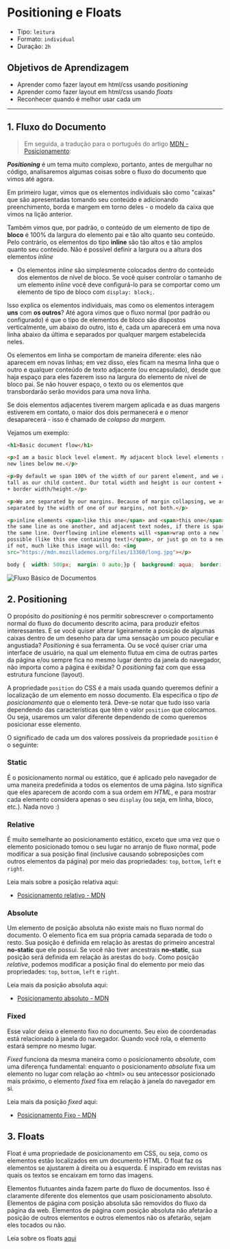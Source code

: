 # Positioning e Floats

- Tipo: `leitura`
- Formato: `individual`
- Duração: `2h`

## Objetivos de Aprendizagem

- Aprender como fazer layout em html/css usando _positioning_
- Aprender como fazer layout em html/css usando _floats_
- Reconhecer quando é melhor usar cada um

***

## 1. Fluxo do Documento

> Em seguida, a tradução para o português do artigo [MDN -
> Posicionamento](https://developer.mozilla.org/en-US/docs/Learn/CSS/CSS_layout/Positioning):

_**Positioning**_ é um tema muito complexo, portanto, antes de mergulhar no
código, analisaremos algumas coisas sobre o fluxo do documento que vimos até
agora.

Em primeiro lugar, vimos que os elementos individuais são como "caixas" que são
apresentadas tomando seu conteúdo e adicionando preenchimento, borda e margem em
torno deles - o modelo da caixa que vimos na lição anterior.

Também vimos que, por padrão, o conteúdo de um elemento de tipo de **bloco** é
100% da largura do elemento pai e tão alto quanto seu conteúdo. Pelo contrário,
os elementos do tipo **inline** são tão altos e tão amplos quanto seu conteúdo.
Não é possível definir a largura ou a altura dos elementos _inline_

- Os elementos _inline_ são simplesmente colocados dentro do conteúdo dos
  elementos de nível de bloco. Se você quiser controlar o tamanho de um elemento
  _inline_ você deve configurá-lo para se comportar como um elemento de tipo de
  bloco com `display: block;`.

Isso explica os elementos individuais, mas como os elementos interagem **uns**
com **os outros**? Até agora vimos que o fluxo normal \(por padrão ou
configurado\) é que o tipo de elementos de bloco são dispostos verticalmente, um
abaixo do outro, isto é, cada um aparecerá em uma nova linha abaixo da última e
separados por qualquer margem estabelecida neles.

Os elementos em linha se comportam de maneira diferente: eles não aparecem em
novas linhas; em vez disso, eles ficam na mesma linha que o outro e qualquer
conteúdo de texto adjacente \(ou encapsulado\), desde que haja espaço para eles
fazerem isso na largura do elemento de nível de bloco pai. Se não houver espaço,
o texto ou os elementos que transbordarão serão movidos para uma nova linha.

Se dois elementos adjacentes tiverem margem aplicada e as duas margens estiverem
em contato, o maior dos dois permanecerá e o menor desaparecerá - isso é chamado
de _colapso da margem_.

Vejamos um exemplo:

```html
<h1>Basic document flow</h1>

<p>I am a basic block level element. My adjacent block level elements sit on
new lines below me.</p>

<p>By default we span 100% of the width of our parent element, and we are as
tall as our child content. Our total width and height is our content + padding
+ border width/height.</p>

<p>We are separated by our margins. Because of margin collapsing, we are
separated by the width of one of our margins, not both.</p>

<p>inline elements <span>like this one</span> and <span>this one</span> sit on
the same line as one another, and adjacent text nodes, if there is space on
the same line. Overflowing inline elements will <span>wrap onto a new line if
possible (like this one containing text)</span>, or just go on to a new line
if not, much like this image will do: <img
src="https://mdn.mozillademos.org/files/13360/long.jpg"></p>
```

```css
body {  width: 500px;  margin: 0 auto;}p {  background: aqua;  border: 3px solid blue;  padding: 10px;  margin: 10px;}span {  background: red;  border: 1px solid black;}
```

![Fluxo B&#xE1;sico de Documentos](https://github.com/Laboratoria/curricula-js/raw/441a522e53ff2f34843e1ca740c01ea526fe8c19/03-interactive-site/00-html-and-css/04-positioning-and-floats/img-normal-flow.png?raw=true)

## 2. Positioning

O propósito do  _positioning_ é nos permitir sobrescrever o comportamento normal
do fluxo do documento descrito acima, para produzir efeitos interessantes. E se
você quiser alterar ligeiramente a posição de algumas caixas dentro de um
desenho para dar uma sensação um pouco peculiar e angustiada? _Positioning_ é
sua ferramenta. Ou se você quiser criar uma interface de usuário, na qual um
elemento flutua em cima de outras partes da página e/ou sempre fica no mesmo
lugar dentro da janela do navegador, não importa como a página é exibida? O
_positioning_  faz com que essa estrutura funcione \(layout\).

A propriedade `position` do CSS é a mais usada quando queremos definir a
localização de um elemento em nosso documento. Ela especifica o _tipo de
posicionamento_ que o elemento terá. Deve-se notar que tudo isso varia
dependendo das características que têm o valor `position` que colocamos. Ou
seja, usaremos um valor diferente dependendo de como queremos posicionar esse
elemento.

O significado de cada um dos valores possíveis da propriedade `position` é o
seguinte:

### Static

É o posicionamento normal ou estático, que é aplicado pelo navegador de uma
maneira predefinida a todos os elementos de uma página. Isto significa que eles
aparecem de acordo com a sua ordem em _HTML_, e para mostrar cada elemento
considera apenas o seu `display` \(ou seja, em linha, bloco, etc.\). Nada novo
:\)

### Relative

É muito semelhante ao posicionamento estático, exceto que uma vez que o elemento
posicionado tomou o seu lugar no arranjo de fluxo normal, pode modificar a sua
posição final \(inclusive causando sobreposições com outros elementos da
página\) por meio das propriedades: `top`, `bottom`, `left` e `right`.

Leia mais sobre a posição relativa aqui:

- [Posicionamento relativo - MDN](https://developer.mozilla.org/pt-BR/docs/Web/CSS/position#Relative_positioning)

### Absolute

Um elemento de posição absoluta não existe mais no fluxo normal do documento. O
elemento fica em sua própria camada separada de todo o resto. Sua posição é
definida em relação às arestas do primeiro ancestral **no-static** que ele
possui. Se você não tiver ancestrais **no-static**, sua posição será definida em
relação às arestas do `body`. Como posição _relative_, podemos modificar a
posição final do elemento por meio das propriedades: `top`, `bottom`, `left` e
`right`.

Leia mais da posição absoluta aqui:

- [Posicionamento absoluto -
  MDN](https://developer.mozilla.org/pt-BR/docs/Web/CSS/position#Absolute_positioning)

### Fixed

Esse valor deixa o elemento fixo no documento. Seu eixo de coordenadas está
relacionado à janela do navegador. Quando você rola, o elemento estará sempre no
mesmo lugar.

_Fixed_ funciona da mesma maneira como o posicionamento _absolute_, com uma
diferença fundamental: enquanto o posicionamento _absolute_ fixa um elemento no
lugar com relação ao &lt;html&gt; ou seu antecessor posicionado mais próximo, o
elemento _fixed_ fixa em relação à janela do navegador em si.

Leia mais da posição _fixed_ aqui:

- [Posicionamento Fixo -
  MDN](https://developer.mozilla.org/pt-BR/docs/Web/CSS/position#Fixed_positioning)

## 3. Floats

Float é uma propriedade de posicionamento em CSS, ou seja, como os elementos
estão localizados em um documento HTML. O float faz os elementos se ajustarem à
direita ou à esquerda. É inspirado em revistas nas quais os textos se encaixam
em torno das imagens.

Elementos flutuantes ainda fazem parte do fluxo de documentos. Isso é claramente
diferente dos elementos que usam posicionamento absoluto. Elementos de página
com posição absoluta são removidos do fluxo da página da web. Elementos de
página com posição absoluta não afetarão a posição de outros elementos e outros
elementos não os afetarão, sejam eles tocados ou não.

Leia sobre os floats
[aqui](https://developer.mozilla.org/pt-BR/docs/Web/CSS/float)

<!-- ### Valores de float

- **none**: o elemento não flutua. Este é o valor inicial.
- **left**: o elemento flutua à esquerda do bloco do contêiner
- **right**: o elemento flutua à direita do bloco do contêiner
- **inherit**: o elemento herda a direção flutuante de seu pai

### Float vs Position: Absolute

Os elementos flutuantes ainda fazem parte do fluxo da página da Web. Isso é
claramente difere dos elementos de página que usam posicionamento absoluto.
Elementos da página com posição absoluta são removidos do fluxo de página, como
quando a caixa de texto no design do impressão foi dita para ignorar o wrapper
da página.

### clear

É uma propriedade usada para controlar o comportamento de elementos flutuantes.
Como já sabemos, os elementos depois de um elemento flutuante flutuarão ao seu
redor Caso não queiramos que isso aconteça, com clear especificamos que um
elemento não suporta um float à sua esquerda, à sua direita ou de ambos os
lados.

#### Valores de clear

- **none**: default, permite elementos flutuantes em ambos os lados.
- **left**: elementos flutuantes não são permitidos no lado esquerdo.
- **right**: elementos flutuantes não são permitidos no lado direito.
- **both**: elementos flutuantes não são permitidos no lado esquerdo ou direito.
- **inherit**: herda o valor de seu elemento pai.

### Clearfix

O maravilhoso hack clearfix serve-nos para arrumar os elementos que contêm
elementos flutuantes.

Leia sobre o porque usar e como usar _clearfix_ aqui:

- [Para o que serve o clearfix? - Origamid](https://www.origamid.com/codex/para-que-serve-o-clearfix/)
- [CSS Clearfix](https://blog.samuelsimoes.com/html-css/2013/05/12/css-clearfix.html)

## Leituras complementares

Position:

- [Position CSS - Devmedia](https://www.devmedia.com.br/position-css-definindo-a-posicao-de-elementos-com-fixed-relative-e-absolute/37700)
- [Posicionamento relativo e absoluto - Maujor](http://www.maujor.com/tutorial/absrel.php)

Float:

- [All about floats - CSS Tricks](https://css-tricks.com/all-about-floats/) -->




<!-- ### Valores de float

#### None
El elemento no flota. Este es el valor inicial.

#### Left
el elemento flota a la izquierda de su bloque contenedor

#### Right
el elemento flota a la derecha de su bloque contenedor

#### Inherit
El elemento hereda la dirección de flotación de su padre

### Float vs Position: Absolute
Los elementos flotantes siguen siendo una parte del flujo de la página web .
Esto es claramente diferente de elementos de página que utilizan
posicionamiento absoluto. Elementos de la página con posición absoluta se
retiran del flujo de la página, como cuando el cuadro de texto en el diseño de
impresión se le dijo que ignorar la envoltura de la página.

### Clear
Es una propiedad que se utiliza para controlar el comportamiento de los
elementos flotantes.
Como ya sabemos, los elementos después de un elemento flotante fluirán a su
alrededor.
En caso no quisiéramos que eso suceda con clear se especifica que un elemento
no admite un flotante sobre su izquierda, sobre su derecha o a ambos lados.

#### Valores de clear

- none: predeterminado, permite elementos flotantes en ambos lado.
- left: No se permiten elementos flotantes en el lado izquierdo.
- right: No se permiten elementos flotantes en el lado derecho.
- both: No se permiten elementos flotantes en el lado izquierdo o derecho.
- inherit: Hereda el valor de su elemento padre.

Veamos un ejemplo: Queremos hacer un navegador de páginas. Entonces le damos la
propiedad de float y le ponemos lo valores dependiendo de a qué lado queremos
que vaya.

imagen aqui

### Clearfix
El maravilloso hack clearfix nos sirve para los contenedores de elementos float.

#### Colapso del contenedor padre
Normalmente si tenemos un elemento float dentro de un de un contenedor, éste,
se reducirá y no contará al elemento flotante para su alto. Como en el
siguiente caso:
imagen aqui

*Una forma de arreglar el código es agregar un elemento invisible que agregue
un clear both al final del código.

#### Arreglando el colapso: Overflow auto
Una forma de arreglar el código y que debemos aplicar con mucho cuidado es
overflow:hidden u overflow:auto.
Nota: A veces esto genera un scrollbar no deseado en el código
imagen

#### Arreglando el colapso: clearfix
Le devuelve la capacidad al contenedor de block-elements “flotados” de
contenerlos en una alineación horizontal.
imagen -->
